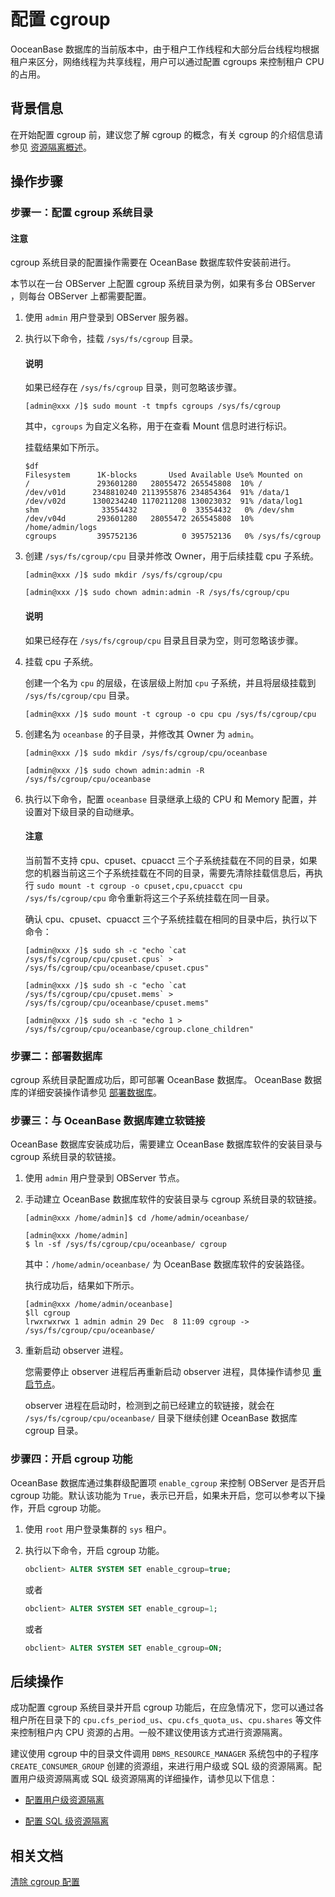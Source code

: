 # 配置 cgroup

OoceanBase 数据库的当前版本中，由于租户工作线程和大部分后台线程均根据租户来区分，网络线程为共享线程，用户可以通过配置 cgroups 来控制租户 CPU 的占用。

## 背景信息

在开始配置 cgroup 前，建议您了解 cgroup 的概念，有关 cgroup 的介绍信息请参见 [资源隔离概述](../1.resource-isolation-overview.md)。

## 操作步骤

### 步骤一：配置 cgroup 系统目录

<main id="notice" type='notice'>
<h4>注意</h4>
<p>cgroup 系统目录的配置操作需要在 OceanBase 数据库软件安装前进行。</p>
</main>

本节以在一台 OBServer 上配置 cgroup 系统目录为例，如果有多台 OBServer ，则每台 OBServer 上都需要配置。

1. 使用 `admin` 用户登录到 OBServer 服务器。

2. 执行以下命令，挂载 `/sys/fs/cgroup` 目录。

   <main id="notice" type='explain'>
   <h4>说明</h4>
   <p>如果已经存在 <code>/sys/fs/cgroup</code> 目录，则可忽略该步骤。</p>
   </main>

   ```shell
   [admin@xxx /]$ sudo mount -t tmpfs cgroups /sys/fs/cgroup
   ```

   其中，`cgroups` 为自定义名称，用于在查看 Mount 信息时进行标识。

   挂载结果如下所示。

   ```shell
   $df
   Filesystem      1K-blocks       Used Available Use% Mounted on
   /               293601280   28055472 265545808  10% /
   /dev/v01d      2348810240 2113955876 234854364  91% /data/1
   /dev/v02d      1300234240 1170211208 130023032  91% /data/log1
   shm              33554432          0  33554432   0% /dev/shm
   /dev/v04d       293601280   28055472 265545808  10% /home/admin/logs
   cgroups         395752136          0 395752136   0% /sys/fs/cgroup
   ```

3. 创建 `/sys/fs/cgroup/cpu` 目录并修改 Owner，用于后续挂载 cpu 子系统。

   ```shell
   [admin@xxx /]$ sudo mkdir /sys/fs/cgroup/cpu

   [admin@xxx /]$ sudo chown admin:admin -R /sys/fs/cgroup/cpu
   ```

   <main id="notice" type='explain'>
   <h4>说明</h4>
   <p>如果已经存在 <code>/sys/fs/cgroup/cpu</code> 目录且目录为空，则可忽略该步骤。
   </p>
   </main>

4. 挂载 cpu 子系统。

   创建一个名为 `cpu` 的层级，在该层级上附加 `cpu` 子系统，并且将层级挂载到 `/sys/fs/cgroup/cpu` 目录。

   ```shell
   [admin@xxx /]$ sudo mount -t cgroup -o cpu cpu /sys/fs/cgroup/cpu
   ```
  
5. 创建名为 `oceanbase` 的子目录，并修改其 Owner 为 `admin`。

   ```shell
   [admin@xxx /]$ sudo mkdir /sys/fs/cgroup/cpu/oceanbase

   [admin@xxx /]$ sudo chown admin:admin -R /sys/fs/cgroup/cpu/oceanbase
   ```

6. 执行以下命令，配置 `oceanbase` 目录继承上级的 CPU 和 Memory 配置，并设置对下级目录的自动继承。

   <main id="notice" type='notice'>
   <h4>注意</h4>
   <p>当前暂不支持 cpu、cpuset、cpuacct 三个子系统挂载在不同的目录，如果您的机器当前这三个子系统挂载在不同的目录，需要先清除挂载信息后，再执行 <code>sudo mount -t cgroup -o cpuset,cpu,cpuacct cpu /sys/fs/cgroup/cpu</code> 命令重新将这三个子系统挂载在同一目录。</p>
   </main>

   确认 cpu、cpuset、cpuacct 三个子系统挂载在相同的目录中后，执行以下命令：

   ```shell
   [admin@xxx /]$ sudo sh -c "echo `cat /sys/fs/cgroup/cpu/cpuset.cpus` > /sys/fs/cgroup/cpu/oceanbase/cpuset.cpus"

   [admin@xxx /]$ sudo sh -c "echo `cat /sys/fs/cgroup/cpu/cpuset.mems` > /sys/fs/cgroup/cpu/oceanbase/cpuset.mems"

   [admin@xxx /]$ sudo sh -c "echo 1 > /sys/fs/cgroup/cpu/oceanbase/cgroup.clone_children"
   ```

### 步骤二：部署数据库

cgroup 系统目录配置成功后，即可部署 OceanBase 数据库。 OceanBase 数据库的详细安装操作请参见 [部署数据库](../../../../../4.deploy/3.deploy-oceanbase-database-enterprise/4.command-line-deployment/3.deploy-the-oceanbase-cluster-command-line/1.stand-alone-deployment-of-oceanbase-database.md)。

### 步骤三：与 OceanBase 数据库建立软链接

OceanBase 数据库安装成功后，需要建立 OceanBase 数据库软件的安装目录与 cgroup 系统目录的软链接。

1. 使用 `admin` 用户登录到 OBServer 节点。

2. 手动建立 OceanBase 数据库软件的安装目录与 cgroup 系统目录的软链接。

   ```shell
   [admin@xxx /home/admin]$ cd /home/admin/oceanbase/

   [admin@xxx /home/admin]
   $ ln -sf /sys/fs/cgroup/cpu/oceanbase/ cgroup
   ```

   其中：`/home/admin/oceanbase/` 为 OceanBase 数据库软件的安装路径。

   执行成功后，结果如下所示。

   ```shell
   [admin@xxx /home/admin/oceanbase]
   $ll cgroup
   lrwxrwxrwx 1 admin admin 29 Dec  8 11:09 cgroup -> /sys/fs/cgroup/cpu/oceanbase/
   ```

3. 重新启动 observer 进程。

   您需要停止 observer 进程后再重新启动 observer 进程，具体操作请参见 [重启节点](../../../../1.cluster-management/3.common-cluster-operations/3.restart-a-node.md)。

   observer 进程在启动时，检测到之前已经建立的软链接，就会在 `/sys/fs/cgroup/cpu/oceanbase/` 目录下继续创建 OceanBase 数据库 cgroup 目录。

### 步骤四：开启 cgroup 功能

OceanBase 数据库通过集群级配置项 `enable_cgroup` 来控制 OBServer 是否开启 cgroup 功能。默认该功能为 `True`，表示已开启，如果未开启，您可以参考以下操作，开启 cgroup 功能。

1. 使用 `root` 用户登录集群的 `sys` 租户。

2. 执行以下命令，开启 cgroup 功能。

   ```sql
   obclient> ALTER SYSTEM SET enable_cgroup=true;
   ```

   或者

   ```sql
   obclient> ALTER SYSTEM SET enable_cgroup=1;
   ```

   或者

   ```sql
   obclient> ALTER SYSTEM SET enable_cgroup=ON;
   ```

## 后续操作

成功配置 cgroup 系统目录并开启 cgroup 功能后，在应急情况下，您可以通过各租户所在目录下的 `cpu.cfs_period_us`、`cpu.cfs_quota_us`、`cpu.shares` 等文件来控制租户内 CPU 资源的占用。一般不建议使用该方式进行资源隔离。

建议使用 cgroup 中的目录文件调用 `DBMS_RESOURCE_MANAGER` 系统包中的子程序 `CREATE_CONSUMER_GROUP` 创建的资源组，来进行用户级或 SQL 级的资源隔离。配置用户级资源隔离或 SQL 级资源隔离的详细操作，请参见以下信息：

* [配置用户级资源隔离](2.resource-isolation-at-user-level-of-mysql-mode.md)

* [配置 SQL 级资源隔离](3.resource-isolation-at-sql-level-of-mysql-mode.md)

## 相关文档

[清除 cgroup 配置](8.clear-cgroup-configuration-of-mysql-mode.md)
